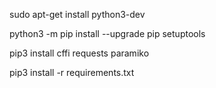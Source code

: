 sudo apt-get install python3-dev

python3 -m pip install --upgrade pip setuptools

pip3 install cffi requests paramiko

pip3 install -r requirements.txt
